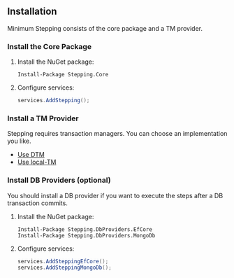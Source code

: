 ## Installation

Minimum Stepping consists of the core package and a TM provider.

### Install the Core Package

1. Install the NuGet package:
   ```shell
   Install-Package Stepping.Core
   ```
2. Configure services:
   ```csharp
   services.AddStepping();
   ```

### Install a TM Provider

Stepping requires transaction managers. You can choose an implementation you like.

* [Use DTM](./Dtm.md)
* [Use local-TM](./LocalTm.md)

### Install DB Providers (optional)

You should install a DB provider if you want to execute the steps after a DB transaction commits.

1. Install the NuGet package:
   ```shell
   Install-Package Stepping.DbProviders.EfCore
   Install-Package Stepping.DbProviders.MongoDb
   ```

2. Configure services:
   ```csharp
   services.AddSteppingEfCore();
   services.AddSteppingMongoDb();
   ```